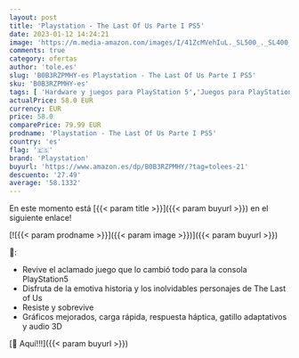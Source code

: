 ```yaml
---
layout: post
title: 'Playstation - The Last Of Us Parte I PS5'
date: 2023-01-12 14:24:21
image: 'https://m.media-amazon.com/images/I/41ZcMVehIuL._SL500_._SL400_.jpg'
comments: true
category: ofertas
author: 'tole.es'
slug: 'B0B3RZPMHY-es Playstation - The Last Of Us Parte I PS5'
sku: 'B0B3RZPMHY-es'
tags: [ 'Hardware y juegos para PlayStation 5','Juegos para PlayStation 5','Videojuegos','playstation','ps5','🇪🇸', ]
actualPrice: 58.0 EUR
currency: EUR
price: 58.0
comparePrice: 79.99 EUR
prodname: 'Playstation - The Last Of Us Parte I PS5'
country: 'es'
flag: '🇪🇸'
brand: 'Playstation'
buyurl: 'https://www.amazon.es/dp/B0B3RZPMHY/?tag=tolees-21'
descuento: '27.49'
average: '58.1332'
---
```


En este momento está [{{< param title >}}]({{< param buyurl >}}) en el siguiente enlace!

[![{{< param prodname >}}]({{< param image >}})]({{< param buyurl >}})

🔎:

- Revive el aclamado juego que lo cambió todo para la consola PlayStation5
- Disfruta de la emotiva historia y los inolvidables personajes de The Last of Us
- Resiste y sobrevive
- Gráficos mejorados, carga rápida, respuesta háptica, gatillo adaptativos y audio 3D

[🛒 Aquí!!!]({{< param buyurl >}})
